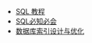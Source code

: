 - [SQL 教程](http://www.runoob.com/sql/sql-tutorial.html)
- [SQL必知必会](https://book.douban.com/subject/24250054/)
- [数据库索引设计与优化](https://book.douban.com/subject/26419771/)